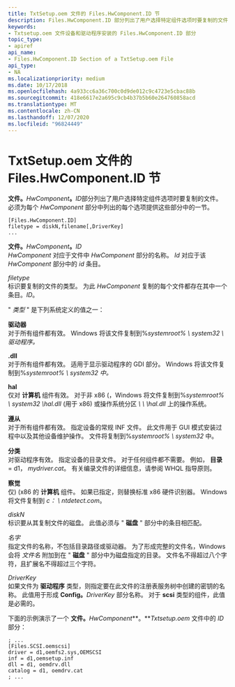 ```yaml
---
title: TxtSetup.oem 文件的 Files.HwComponent.ID 节
description: Files.HwComponent.ID 部分列出了用户选择特定组件选项时要复制的文件。 必须为每个 HwComponent 部分中列出的每个选项提供这些部分中的一节。
keywords:
- Txtsetup.oem 文件设备和驱动程序安装的 Files.HwComponent.ID 部分
topic_type:
- apiref
api_name:
- Files.HwComponent.ID Section of a TxtSetup.oem File
api_type:
- NA
ms.localizationpriority: medium
ms.date: 10/17/2018
ms.openlocfilehash: 4a933cc6a36c700c0d9de012c9c4723e5cbac88b
ms.sourcegitcommit: 418e6617e2a695c9cb4b37b5b60e264760858acd
ms.translationtype: MT
ms.contentlocale: zh-CN
ms.lasthandoff: 12/07/2020
ms.locfileid: "96824449"
---
```

# <a name="fileshwcomponentid-section-of-a-txtsetupoem-file"></a>TxtSetup.oem 文件的 Files.HwComponent.ID 节


**文件。**<em>HwComponent</em>**。**<em>ID</em>部分列出了用户选择特定组件选项时要复制的文件。 必须为每个 *HwComponent* 部分中列出的每个选项提供这些部分中的一节。

``` syntax
[Files.HwComponent.ID]
filetype = diskN,filename[,DriverKey]
...
```

<a href="" id="files-hwcomponent-id"></a>**文件。**<em>HwComponent</em>**。**<em>ID</em>  
*HwComponent* 对应于文件中 *HwComponent* 部分的名称。 *Id* 对应于该 *HwComponent* 部分中的 *id* 条目。

<a href="" id="filetype"></a>*filetype*  
标识要复制的文件的类型。 为此 *HwComponent* 复制的每个文件都存在其中一个条目。*ID*。

" *类型* " 是下列系统定义的值之一：

<a href="" id="driver"></a>**驱动器**  
对于所有组件都有效。 Windows 将该文件复制到%*systemroot% \\ system32 \\ 驱动程序。*

<a href="" id="dll"></a>**.dll**  
对于所有组件都有效。 适用于显示驱动程序的 GDI 部分。 Windows 将该文件复制到%*systemroot% \\ system32 中。*

<a href="" id="hal"></a>**hal**  
仅对 **计算机** 组件有效。 对于非 x86 (，Windows 将文件复制到%*systemroot% \\ system32 \\hal.dll* (用于 x86) 或操作系统分区 *\\ \\ \\hal.dll* 上的操作系统。

<a href="" id="inf"></a>**遵从**  
对于所有组件都有效。 指定设备的常规 INF 文件。 此文件用于 GUI 模式安装过程中以及其他设备维护操作。 文件将复制到%*systemroot% \\ system32* 中。

<a href="" id="catalog"></a>**分类**  
对驱动程序有效。 指定设备的目录文件。 对于任何组件都不需要。 例如， **目录** = d1， *mydriver.cat*。 有关编录文件的详细信息，请参阅 WHQL 指导原则。

<a href="" id="detect"></a>**察觉**  
仅)  (x86 的 **计算机** 组件。 如果已指定，则替换标准 x86 硬件识别器。 Windows 将文件复制到 *c： \\ ntdetect.com*。

<a href="" id="diskn"></a>*diskN*  
标识要从其复制文件的磁盘。 此值必须与 " **磁盘** " 部分中的条目相匹配。

<a href="" id="filename"></a>*名字*  
指定文件的名称，不包括目录路径或驱动器。 为了形成完整的文件名，Windows 会将 *文件名* 附加到在 " **磁盘** " 部分中为磁盘指定的目录。 文件名不得超过八个字符，且扩展名不得超过三个字符。

<a href="" id="driverkey"></a>*DriverKey*  
如果文件为 **驱动程序** 类型，则指定要在此文件的注册表服务树中创建的密钥的名称。 此值用于形成 **Config。**<em>DriverKey</em> 部分名称。 对于 **scsi** 类型的组件，此值是必需的。

下面的示例演示了一个 **文件。**<em>HwComponent</em>**。***Txtsetup.oem* 文件中的 <em>ID</em>部分：

``` syntax
; ...
[Files.SCSI.oemscsi]
driver = d1,oemfs2.sys,OEMSCSI
inf = d1,oemsetup.inf
dll = d1, oemdrv.dll
catalog = d1, oemdrv.cat
; ...
```

 

 





